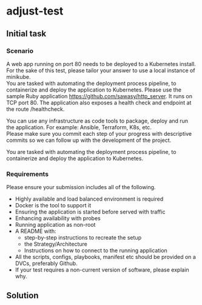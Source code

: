 # adjust-test

## Initial task

### Scenario  
  
A web app running on port 80 needs to be deployed to a Kubernetes install. For the sake of
this test, please tailor your answer to use a local instance of minikube.  
You are tasked with automating the deployment process pipeline, to containerize and deploy
the application to Kubernetes.
Please use the sample Ruby application https://github.com/sawasy/http_server.
It runs on TCP port 80. The application also exposes a health check and endpoint at the route
/healthcheck.  
  
You can use any infrastructure as code tools to package, deploy and run the application. For
example: Ansible, Terraform, K8s, etc.  
Please make sure you commit each step of your progress with descriptive commits so we can
follow up with the development of the project.  

You are tasked with automating the deployment process pipeline, to containerize and deploy
the application to Kubernetes.  

### Requirements  
  
Please ensure your submission includes all of the following.  
- Highly available and load balanced environment is required  
- Docker is the tool to support it  
- Ensuring the application is started before served with traffic  
- Enhancing availability with probes  
- Running application as non-root  
- A README with:  
  - step-by-step instructions to recreate the setup  
  - the Strategy/Architecture  
  - Instructions on how to connect to the running application  
- All the scripts, configs, playbooks, manifest etc should be provided on a DVCs, preferably Github.  
- If your test requires a non-current version of software, please explain why.  
    
## Solution

